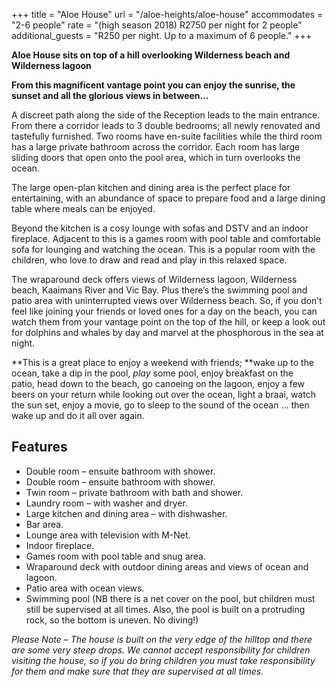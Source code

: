 +++
title = "Aloe House"
url = "/aloe-heights/aloe-house"
accommodates = "2-6 people"
rate = "(high season 2018) R2750 per night for 2 people" 
additional_guests = "R250 per night. Up to a maximum of 6 people."
+++

**Aloe House sits on top of a hill overlooking Wilderness beach and Wilderness lagoon**

**From this magnificent vantage point you can enjoy the sunrise, the sunset and all the glorious views in between…**

A discreet path along the side of the Reception leads to the main entrance. From there a corridor leads to 3 double bedrooms; all newly renovated and tastefully furnished. Two rooms have en-suite facilities while the third room has a large private bathroom across the corridor. Each room has large sliding doors that open onto the pool area, which in turn overlooks the ocean.

The large open-plan kitchen and dining area is the perfect place for entertaining, with an abundance of space to prepare food and a large dining table where meals can be enjoyed.

Beyond the kitchen is a cosy lounge with sofas and DSTV and an indoor fireplace. Adjacent to this is a games room with pool table and comfortable sofa for lounging and watching the ocean. This is a popular room with the children, who love to draw and read and play in this relaxed space.

The wraparound deck offers views of Wilderness lagoon, Wilderness beach, Kaaimans River and Vic Bay. Plus there’s the swimming pool and patio area with uninterrupted views over Wilderness beach. So, if you don’t feel like joining your friends or loved ones for a day on the beach, you can watch them from your vantage point on the top of the hill, or keep a look out for dolphins and whales by day and marvel at the phosphorous in the sea at night.

**This is a great place to enjoy a weekend with friends; **wake up to the ocean, take a dip in the pool, _play_ some pool, enjoy breakfast on the patio, head down to the beach, go canoeing on the lagoon, enjoy a few beers on your return while looking out over the ocean, light a braai, watch the sun set, enjoy a movie, go to sleep to the sound of the ocean … then wake up and do it all over again.

## Features

*   Double room – ensuite bathroom with shower.
*   Double room – ensuite bathroom with shower.
*   Twin room – private bathroom with bath and shower.
*   Laundry room – with washer and dryer.
*   Large kitchen and dining area – with dishwasher.
*   Bar area.
*   Lounge area with television with M-Net.
*   Indoor fireplace.
*   Games room with pool table and snug area.
*   Wraparound deck with outdoor dining areas and views of ocean and lagoon.
*   Patio area with ocean views.
*   Swimming pool (NB there is a net cover on the pool, but children must still be supervised at all times. Also, the pool is built on a protruding rock, so the bottom is uneven. No diving!)

_Please Note – The house is built on the very edge of the hilltop and there are some very steep drops. We cannot accept responsibility for children visiting the house, so if you do bring children you must take responsibility for them and make sure that they are supervised at all times._